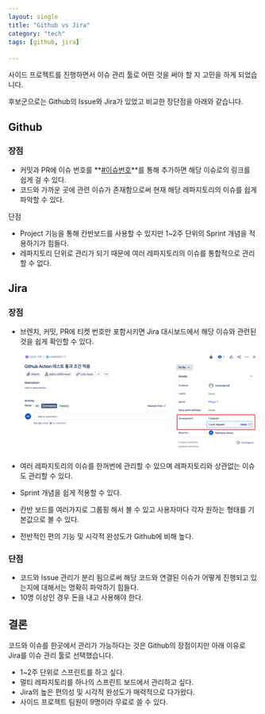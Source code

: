 ```yaml
---
layout: single
title: "Github vs Jira"
category: "tech"
tags: [github, jira]

---
```


사이드 프로젝트를 진행하면서 이슈 관리 툴로 어떤 것을 써야 할 지 고민을 하게 되었습니다.

후보군으로는 Github의 Issue와 Jira가 있었고 비교한 장단점을 아래와 같습니다.

## Github 

### 장점

- 커밋과 PR에 이슈 번호를 **<u>#이슈번호</u>**를 통해 추가하면 해당 이슈로의 링크를 쉽게 걸 수 있다.
- 코드와 가까운 곳에 관련 이슈가 존재함으로써 현재 해당 레파지토리의 이슈를 쉽게 파악할 수 있다.

단점

- Project 기능을 통해 칸반보드를 사용할 수 있지만 1~2주 단위의 Sprint 개념을 적용하기가 힘들다.
- 레파지토리 단위로 관리가 되기 때문에 여러 레파지토리의 이슈를 통합적으로 관리할 수 없다.

## Jira

### 장점

- 브렌치, 커밋, PR에 티켓 번호만 포함시키면 Jira 대시보드에서 해당 이슈와 관련된 것을 쉽게 확인할 수 있다.

  ![image-20211024223623471](/assets/images/image-20211024223623471.png)

- 여러 레파지토리의 이슈를 한꺼번에 관리할 수 있으며 레파지토리와 상관없는 이슈도 관리할 수 있다.

- Sprint 개념을 쉽게 적용할 수 있다.

- 칸반 보드를 여러가지로 그룹핑 해서 볼 수 있고 사용자마다 각자 원하는 형태를 기본값으로 볼 수 있다.

- 전반적인 편의 기능 및 시각적 완성도가 Github에 비해 높다.

### 단점

- 코드와 Issue 관리가 분리 됨으로써 해당 코드와 연결된 이슈가 어떻게 진행되고 있는지에 대해서는 명확히 파악하기 힘들다.
- 10명 이상인 경우 돈을 내고 사용해야 한다.

## 결론

코드와 이슈를 한곳에서 관리가 가능하다는 것은 Github의 장점이지만 아래 이유로 Jira를 이슈 관리 툴로 선택했습니다.

- 1~2주 단위로 스프린트를 하고 싶다.
- 멀티 레파지토리를 하나의 스프린트 보드에서 관리하고 싶다.
- Jira의 높은 편의성 및 시각적 완성도가 매력적으로 다가왔다.
- 사이드 프로젝트 팀원이 9명이라 무료로 쓸 수 있다.